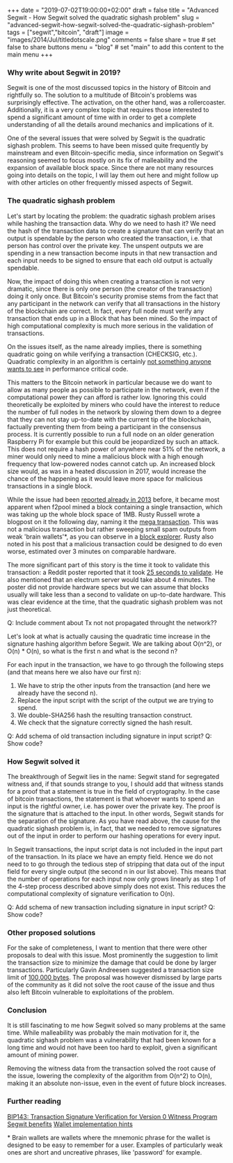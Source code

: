 +++
date = "2019-07-02T19:00:00+02:00"
draft = false
title = "Advanced Segwit - How Segwit solved the quadratic sighash problem"
slug = "advanced-segwit-how-segwit-solved-the-quadratic-sighash-problem"
tags = ["segwit","bitcoin", "draft"]
image = "images/2014/Jul/titledotscale.png"
comments = false
share = true        # set false to share buttons
menu = "blog"           # set "main" to add this content to the main menu
+++

### Why write about Segwit in 2019?

Segwit is one of the most discussed topics in the history of
Bitcoin and rightfully so. The solution to a multitude of Bitcoin's
problems was surprisingly effective. The activation, on the other hand,
was a rollercoaster. Additionally, it is a very complex topic that
requires those interested to spend a significant amount of time with in order to
get a complete understanding of all the details around mechanics and
implications of it.

One of the several issues that were solved by Segwit is the quadratic
sighash problem. This seems to have been missed quite frequently by mainstream
and even Bitcoin-specific media, since information on Segwit's
reasoning seemed to focus mostly on its fix of malleability and
the expansion of available block space. Since there are not many
resources going into details on the topic, I will lay them out here and might follow
up with other articles on other frequently missed aspects of Segwit.

### The quadratic sighash problem

Let's start by locating the problem: the quadratic sighash problem
arises while hashing the transaction data. Why do we need to hash it?
We need the hash of the transaction data to create
a signature that can verify that an output is spendable by the person
who created the transaction, i.e. that person
has control over the private key. The unspent outputs we are spending in
a new transaction become inputs in that new transaction and each input needs
to be signed to ensure that each old output is actually spendable.

Now, the impact of doing this when creating a transaction is
not very dramatic, since there is only one person (the creator of
the transaction) doing it only once. But Bitcoin's security promise
stems from the fact that any participant in the network can verify
that all transactions in the history of the blockchain are correct.
In fact, every full node must verify any transaction that ends up in
a Block that has been mined. So the impact of high computational
complexity is much more serious in the validation of transactions.

On the issues itself, as the name already implies, there is something quadratic going on
while verifying a transaction (CHECKSIG, etc.). Quadratic complexity
in an algorithm is certainly [not something anyone
wants to see](https://en.wikipedia.org/wiki/Big_O_notation#/media/File:Comparison_computational_complexity.svg)
in performance critical code.

This matters to the Bitcoin network in particular because we do want
to allow as many people as possible to participate in the network,
even if the computational power they can afford is rather low. Ignoring
this could theoretically be exploited by miners who could have the interest
to reduce the number of full nodes in the network by slowing them
down to a degree that they can not stay up-to-date with the current tip
of the blockchain, factually preventing them from being a participant in the
consensus process. It is currently possible to run a full node on
an older generation Raspberry Pi for example but this could be jeopardized by such an attack.
This does not require a hash power of anywhere near 51% of the network,
a miner would only need to mine a malicious block with a high enough
frequency that low-powered nodes cannot catch up. An increased block
size would, as was in a heated discussion in 2017, would
increase the chance of the happening as it would leave more space
for malicious transactions in a single block.

While the issue had been [reported already in 2013](https://en.bitcoin.it/wiki/Common_Vulnerabilities_and_Exposures#CVE-2013-2292)
before, it became most apparent when f2pool mined a block containing
a single transaction, which was taking up the whole block space of
1MB. Rusty Russell wrote a blogpost on it the following day, naming
it the [mega transaction](https://web.archive.org/web/20190524044433/https://rusty.ozlabs.org/?p=522).
This was not a malicious transaction but rather
sweeping small spam outputs from weak 'brain wallets'*, as you can observe
in a [block explorer](https://www.blockchain.com/btc/tx/bb41a757f405890fb0f5856228e23b715702d714d59bf2b1feb70d8b2b4e3e08).
Rusty also noted in his post that a malicious transaction could
be designed to do even worse, estimated over 3 minutes on comparable
hardware.

The more significant part of this story is the time it took to validate
this transaction: a Reddit poster reported that it took [25 seconds
to validate](https://www.reddit.com/r/Bitcoin/comments/3cgft7/largest_transaction_ever_mined_999657_kb_consumes/csva1ei/?context=8&depth=9).
He also mentioned that an electrum server would take about
4 minutes. The poster did not provide hardware specs but we can assume
that blocks usually will take less than a second to validate on up-to-date
hardware. This was clear evidence at the time, that the quadratic sighash
problem was not just theoretical.

Q: Include comment about Tx not not propagated throught the network??

Let's look at what is actually causing the quadratic time increase
in the signature hashing algorithm before Segwit.
We are talking about O(n^2), or O(n) * O(n), so what is the first n and
what is the second n?

For each input in the transaction, we have to go through the following steps (and that
means here we also have our first n):
1. We have to strip the other inputs from the transaction (and here we
already have the second n).
2. Replace the input script with the script of the output
we are trying to spend.
3. We double-SHA256 hash the resulting transaction construct.
4. We check that the signature correctly signed the hash result.

Q: Add schema of old transaction including signature in input script?
Q: Show code?

### How Segwit solved it

The breakthrough of Segwit lies in the name: Segwit stand for
segregated witness and, if that sounds strange to you,
I should add that witness stands for a proof that a statement is true
in the field of cryptography.
In the case of bitcoin transactions, the statement is that whoever wants
to spend an input is the rightful owner, i.e. has power over the private key. The
proof is the signature that is attached to the input. In other words,
Segwit stands for the separation of the signature. As you have read above, the cause
for the quadratic sighash problem is, in fact, that we needed to remove
signatures out of the input in order to perform our hashing operations
for every input.

In Segwit transactions, the input script data is not included in the input
part of the transaction. In its place we have
an empty field. Hence we do not need to to go through the tedious step
of stripping that data out of the input field for every single output (the
second n in our list above). This means that the number of operations for each
input now only grows linearly as step 1 of the 4-step process described
above simply does not exist. This reduces the computational complexity of
signature verification to O(n).

Q: Add schema of new transaction including signature in input script?
Q: Show code?

### Other proposed solutions

For the sake of completeness, I want to mention that there were other proposals
to deal with this issue. Most prominently the suggestion to limit the
transaction size to minimize the damage that could be done by larger transactions.
Particularly Gavin Andreesen suggested a transaction size limit of [100,000 bytes](https://lists.linuxfoundation.org/pipermail/bitcoin-dev/2015-July/009494.html).
The proposal was however dismissed by large parts of the community as it
did not solve the root cause of the issue and thus also left Bitcoin vulnerable
to exploitations of the problem.


### Conclusion

It is still fascinating to me how Segwit solved so many problems at the same
time. While malleability was probably the main motivation for it, the quadratic
sighash problem was a vulnerability that had been known for a long time and
would not have been too hard to exploit, given a significant amount of mining power.

Removing the witness data from the transaction solved the root cause of the issue,
lowering the complexity of the algorithm from O(n^2) to O(n), making it an
absolute non-issue, even in the event of future block increases.

### Further reading
[BIP143: Transaction Signature Verification for Version 0 Witness Program](https://github.com/bitcoin/bips/blob/master/bip-0143.mediawiki)
[Segwit benefits](https://bitcoincore.org/en/2016/01/26/segwit-benefits/)
[Wallet implementation hints](https://bitcoincore.org/en/segwit_wallet_dev/)

\* Brain wallets are wallets where the mnemonic phrase for the wallet is designed to
be easy to remember for a user. Examples of particularly weak ones are short
and uncreative phrases, like 'password' for example.

